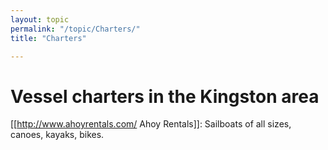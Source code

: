 ```yaml
---
layout: topic
permalink: "/topic/Charters/"
title: "Charters"

---
```


<h1>Vessel charters in the Kingston area</h1>

[[http://www.ahoyrentals.com/ Ahoy Rentals]]: Sailboats of all sizes, canoes, kayaks, bikes.



